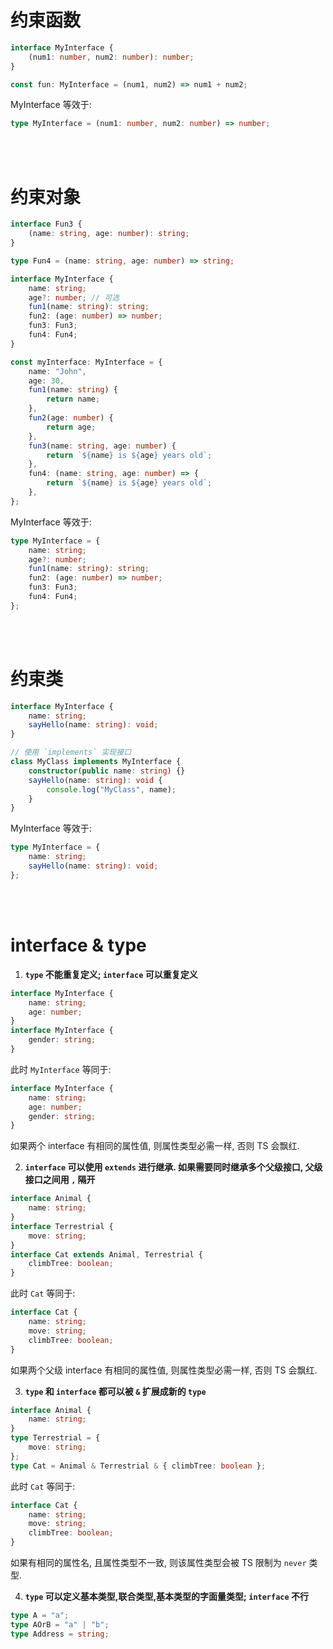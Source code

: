 # 约束函数

```ts
interface MyInterface {
    (num1: number, num2: number): number;
}

const fun: MyInterface = (num1, num2) => num1 + num2;
```

MyInterface 等效于:

```ts
type MyInterface = (num1: number, num2: number) => number;
```

<br><br>

# 约束对象

```ts
interface Fun3 {
    (name: string, age: number): string;
}

type Fun4 = (name: string, age: number) => string;

interface MyInterface {
    name: string;
    age?: number; // 可选
    fun1(name: string): string;
    fun2: (age: number) => number;
    fun3: Fun3;
    fun4: Fun4;
}

const myInterface: MyInterface = {
    name: "John",
    age: 30,
    fun1(name: string) {
        return name;
    },
    fun2(age: number) {
        return age;
    },
    fun3(name: string, age: number) {
        return `${name} is ${age} years old`;
    },
    fun4: (name: string, age: number) => {
        return `${name} is ${age} years old`;
    },
};
```

MyInterface 等效于:

```ts
type MyInterface = {
    name: string;
    age?: number;
    fun1(name: string): string;
    fun2: (age: number) => number;
    fun3: Fun3;
    fun4: Fun4;
};
```

<br><br>

# 约束类

```ts
interface MyInterface {
    name: string;
    sayHello(name: string): void;
}

// 使用 `implements` 实现接口
class MyClass implements MyInterface {
    constructor(public name: string) {}
    sayHello(name: string): void {
        console.log("MyClass", name);
    }
}
```

MyInterface 等效于:

```ts
type MyInterface = {
    name: string;
    sayHello(name: string): void;
};
```

<br><br>

# interface & type

1. **`type` 不能重复定义; `interface` 可以重复定义**

```ts
interface MyInterface {
    name: string;
    age: number;
}
interface MyInterface {
    gender: string;
}
```

此时 `MyInterface` 等同于:

```ts
interface MyInterface {
    name: string;
    age: number;
    gender: string;
}
```

如果两个 interface 有相同的属性值, 则属性类型必需一样, 否则 TS 会飘红.

2. **`interface` 可以使用 `extends` 进行继承. 如果需要同时继承多个父级接口, 父级接口之间用 `,` 隔开**

```ts
interface Animal {
    name: string;
}
interface Terrestrial {
    move: string;
}
interface Cat extends Animal, Terrestrial {
    climbTree: boolean;
}
```

此时 `Cat` 等同于:

```ts
interface Cat {
    name: string;
    move: string;
    climbTree: boolean;
}
```

如果两个父级 interface 有相同的属性值, 则属性类型必需一样, 否则 TS 会飘红.

3. **`type` 和 `interface` 都可以被 `&` 扩展成新的 `type`**

```ts
interface Animal {
    name: string;
}
type Terrestrial = {
    move: string;
};
type Cat = Animal & Terrestrial & { climbTree: boolean };
```

此时 `Cat` 等同于:

```ts
interface Cat {
    name: string;
    move: string;
    climbTree: boolean;
}
```

如果有相同的属性名, 且属性类型不一致, 则该属性类型会被 TS 限制为 `never` 类型.

4.  **`type` 可以定义基本类型,联合类型,基本类型的字面量类型; `interface` 不行**

```ts
type A = "a";
type AOrB = "a" | "b";
type Address = string;
```

<br>
